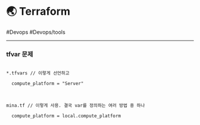 # 🌏 Terraform

#Devops #Devops/tools

---



### tfvar 문제

```

*.tfvars // 이렇게 선언하고

  compute_platform = "Server"



mina.tf // 이렇게 사용. 결국 var를 정의하는 여러 방법 중 하나

  compute_platform = local.compute_platform



```